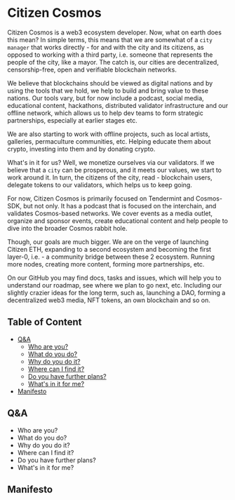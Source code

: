 # Citizen Cosmos

Citizen Cosmos is a web3 ecosystem developer. Now, what on earth does this mean? In simple terms, this means that we are somewhat of a `city manager` that works directly - for and with the city and its citizens, as opposed to working with a third party, i.e. someone that represents the people of the city, like a mayor. The catch is, our cities are decentralized, censorship-free, open and verifiable blockchain networks. 

We believe that blockchains should be viewed as digital nations and by using the tools that we hold, we help to build and bring value to these nations. Our tools vary, but for now include a podcast, social media, educational content, hackathons, distributed validator infrastructure and our offline network, which allows us to help dev teams to form strategic partnerships, especially at earlier stages etc. 

We are also starting to work with offline projects, such as local artists, galleries, permaculture communities, etc. Helping educate them about crypto, investing into them and by donating crypto.

What's in it for us? Well, we monetize ourselves via our validators. If we believe that a `city` can be prosperous, and it meets our values, we start to work around it. In turn, the citizens of the city, read - blockchain users, delegate tokens to our validators, which helps us to keep going.

For now, Citizen Cosmos is primarily focused on Tendermint and Cosmos-SDK, but not only. It has a podcast that is focused on the interchain, and validates Cosmos-based networks. We cover events as a media outlet, organize and sponsor events, create educational content and help people to dive into the broader Cosmos rabbit hole. 

Though, our goals are much bigger. We are on the verge of launching Citizen ETH, expanding to a second ecosystem and becoming the first layer-0, i.e. - a community bridge between these 2 ecosystem. Running more nodes, creating more content, forming more partnerships, etc. 

On our GitHub you may find docs, tasks and issues, which will help you to understand our roadmap, see where we plan to go next, etc. Including our slightly crazier ideas for the long term, such as, launching a DAO, forming a decentralized web3 media, NFT tokens, an own blockchain and so on.

## Table of Content

- [Q&A](#)
  - [Who are you?](#)
  - [What do you do?](#)
  - [Why do you do it?](#)
  - [Where can I find it?](#)
  - [Do you have further plans?](#)
  - [What's in it for me?](#)
- [Manifesto](#)

## Q&A

- Who are you?
- What do you do?
- Why do you do it?
- Where can I find it?
- Do you have further plans?
- What's in it for me?

## Manifesto
